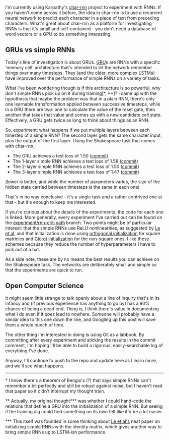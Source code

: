 I'm currently using Karpathy's [char-rnn](https://github.com/karpathy/char-rnn) project to experiment with RNNs. If you haven't come across it before, the idea in char-rnn is to use a recurrent neural network to predict each character in a piece of text from preceding characters. What's great about char-rnn as a platform for investigating RNNs is that it's small and self-contained - you don't need a database of word vectors or a GPU to do something interesting.

## GRUs vs simple RNNs

Today's line of investigation is about GRUs. [GRU](http://arxiv.org/abs/1502.02367)s are RNNs with a specific 'memory cell' architecture that's intended to let the network remember things over many timesteps. They (and the older, more complex LSTMs) have improved over the performance of simple RNNs on a variety of tasks.

What I've been wondering though is if this architecture is so powerful, why don't simple RNNs pick up on it during training[\*, \*\*]? I came up with the hypothesis that maybe the problem was that in a plain RNN, there's only one learnable transformation applied between successive timesteps, while in a GRU there are two: one to calculate the value of the reset gate, then another that takes that value and comes up with a new candidate cell state. Effectively, a GRU gets twice as long to think about things as an RNN.

So, experiment: what happens if we put multiple layers between each timestep of a simple RNN? The second layer gets the same character input, plus the output of the first layer. Using the Shakespeare task that comes with char-rnn,

 - The GRU achieves a test loss of 1.50 ([commit](https://github.com/andyljones/char-rnn-experiments/commit/023fd6addcf815cea3b2d0d10619be60d12a9db5))
 - The 1-layer simple RNN achieves a test loss of 1.58 ([commit](https://github.com/andyljones/char-rnn-experiments/commit/9841931592e6ae8255d119b00412db1bc7608235))
 - The 2-layer simple RNN achieves a test loss of 1.50 ([commit](https://github.com/andyljones/char-rnn-experiments/commit/8d1086b879eb9da4eeaf298958fddf350c5407aa))
 -  The 3-layer simple RNN achieves a test loss of 1.47 ([commit](https://github.com/andyljones/char-rnn-experiments/commit/6d610294fd6459c4577fb5f4afbb997530ebb172))

(lower is better, and while the number of parameters varies, the size of the hidden state carried between timesteps is the same in each one)

That's in no way conclusive - it's a single task and a rather contrived one at that - but it's enough to keep me interested.

If you're curious about the details of the experiments, the code for each one is linked. More generally, every experiment I've carried out can be found on the [experiment/rnn-crit-path](https://github.com/andyljones/char-rnn-experiments/tree/experiment/rnn-crit-path) branch. Two points might be of particular interest: that the simple RNNs use ReLU nonlinearities, as suggested by [Le et al](http://arxiv.org/abs/1504.00941), and that initialization is done using [orthogonal initialization](http://arxiv.org/abs/1312.6120) for square matricies and [Glorot initialization](http://jmlr.org/proceedings/papers/v9/glorot10a/glorot10a.pdf) for the non-square ones. I like these schemes because they reduce the number of hyperparameters I have to pick out of a hat.

As a side note, these are by no means the best results you can achieve on the Shakespeare task. The networks are deliberately small and simple so that the experiments are quick to run.

## Open Computer Science
It might seem little strange to talk openly about a line of inquiry that's in its infancy and (if previous experience has anything to go by) has a 90% chance of being a dead end. Thing is, I think there's value in documenting what I do even if it *does* lead to nowhere. Someone will probably have a similar idea to this one down the line, and Googling up this post will save them a whole bunch of time.  

The other thing I'm interested in doing is using Git as a labbook. By committing after every experiment and sticking the results in the commit comment, I'm hoping I'll be able to build a rigorous, easily-searchable log of everything I've done.

Anyway, I'll continue to push to the repo and update here as I learn more, and we'll see what happens.

------------------------------------

\* I know there's a theorem of Bengio's (?) that says simple RNNs can't remember a bit perfectly and still be robust against noise, but I haven't read that paper so it didn't interrupt my thought train.

\*\* Actually, my original thought\*\*\* was whether I could hand-code the relations that define a GRU into the initialization of a simple RNN. But seeing if the training alg could find something on its own felt like it'd be a lot easier.

\*\*\* This itself was founded in some thinking about [Le et al's](http://arxiv.org/abs/1504.00941) neat paper on initializing simple RNNs with the identity matrix, which gives another way to bring simple RNNs up to LSTM-ish performance.
